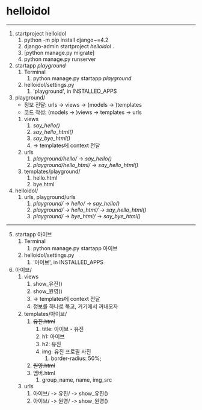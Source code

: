# helloidol

---

1. startproject helloidol
   1. python -m pip install django~=4.2
   2. django-admin startproject _helloidol_ .
   3. [python manage.py migrate]
   4. python manage.py runserver
2. startapp _playground_
   1. Terminal
      1. python manage.py startapp _playground_
   2. helloidol/settings.py
      1. 'playground', in INSTALLED_APPS
3. playground/
   - 정보 전달: urls -> views -> (models -> )templates
   - 코드 작성: (models -> )views -> templates -> urls
   1. views
      1. _say_hello()_
      2. _say_hello_html()_
      3. _say_bye_html()_
      4. -> templates에 context 전달
   2. urls
      1. _playground/hello/_ -> _say_hello()_
      2. _playground/hello_html/_ -> _say_hello_html()_
   3. templates/playground/
      1. hello.html
      2. bye.html
4. helloidol/
   1. urls, playground/urls
      1. _playground/_ -> _hello/_ -> _say_hello()_
      2. _playground/_ -> _hello_html/_ -> _say_hello_html()_
      3. _playground/_ -> _bye_html/_ -> _say_bye_html()_
---
5. startapp 아이브
   1. Terminal
      1. python manage.py startapp 아이브
   2. helloidol/settings.py
      1. '아이브',   in INSTALLED_APPS
6. 아이브/
   1. views
      1. show_유진()
      2. show_원영()
      3. -> templates에 context 전달
      4. 정보를 하나로 묶고, 거기에서 꺼내오자
   2. templates/아이브/
      1. ~~유진.html~~
         1. title: 아이브 - 유진
         2. h1: 아이브
         3. h2: 유진
         4. img: 유진 프로필 사진
            1. border-radius: 50%;
      2. ~~원영.html~~
      3. 멤버.html
         1. group_name, name, img_src
   3. urls
      1. 아이브/ -> 유진/ -> show_유진()
      2. 아이브/ -> 원영/ -> show_원영()








